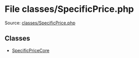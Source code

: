 File classes/SpecificPrice.php
=========

Source: [classes/SpecificPrice.php](https://github.com/PrestaShop/PrestaShop/blob/1.6.1.2/classes/SpecificPrice.php)


Classes
-------

* [SpecificPriceCore](class.SpecificPriceCore.md)

